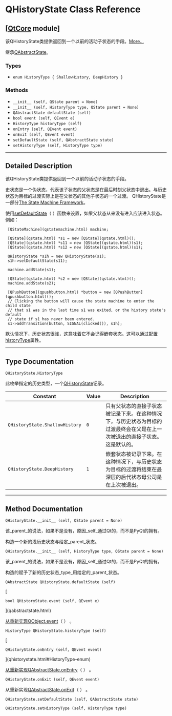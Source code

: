 # QHistoryState Class Reference

## [[QtCore](index.htm) module]

该QHistoryState类提供​​返回到一个以前的活动子状态的手段。[More...](#details)

继承[QAbstractState](qabstractstate.html)。

### Types

*   `enum HistoryType { ShallowHistory, DeepHistory }`

### Methods

*   `__init__ (self, QState parent = None)`
*   `__init__ (self, HistoryType type, QState parent = None)`
*   `QAbstractState defaultState (self)`
*   `bool event (self, QEvent e)`
*   `HistoryType historyType (self)`
*   `onEntry (self, QEvent event)`
*   `onExit (self, QEvent event)`
*   `setDefaultState (self, QAbstractState state)`
*   `setHistoryType (self, HistoryType type)`

* * *

## Detailed Description

该QHistoryState类提供​​返回到一个以前的活动子状态的手段。

史状态是一个伪状态，代表该子状态的父状态是在最后时刻父状态中退出。与历史状态为目标的过渡实际上是在父状态的其他子状态的一个过渡。 QHistoryState是一部分[The State Machine Framework](index.htm)。

使用[setDefaultState](qhistorystate.html#defaultState-prop)（ ）函数来设置，如果父状态从来没有进入应该进入状态。例如：

```
 [QStateMachine](qstatemachine.html) machine;

 [QState](qstate.html) *s1 = new [QState](qstate.html)();
 [QState](qstate.html) *s11 = new [QState](qstate.html)(s1);
 [QState](qstate.html) *s12 = new [QState](qstate.html)(s1);

 QHistoryState *s1h = new QHistoryState(s1);
 s1h->setDefaultState(s11);

 machine.addState(s1);

 [QState](qstate.html) *s2 = new [QState](qstate.html)();
 machine.addState(s2);

 [QPushButton](qpushbutton.html) *button = new [QPushButton](qpushbutton.html)();
 // Clicking the button will cause the state machine to enter the child state
 // that s1 was in the last time s1 was exited, or the history state's default
 // state if s1 has never been entered.
 s1->addTransition(button, SIGNAL(clicked()), s1h);

```

默认情况下，历史状态很浅，这意味着它不会记得嵌套状态。这可以通过配置[historyType](qhistorystate.html#historyType-prop)属性。

* * *

## Type Documentation

```
QHistoryState.HistoryType
```

此枚举指定的历史类型，一个[QHistoryState](qhistorystate.html)记录。

| Constant | Value | Description |
| --- | --- | --- |
| `QHistoryState.ShallowHistory` | `0` | 只有父状态的直接子状态被记录下来。在这种情况下，与历史状态为目标的过渡最终会在父是在上一次被退出的直接子状态。这是默认的。 |
| `QHistoryState.DeepHistory` | `1` | 嵌套状态被记录下来。在这种情况下，与历史状态为目标的过渡将结束在最深层的后代状态母公司是在上次被退出。 |

* * *

## Method Documentation

```
QHistoryState.__init__ (self, QState parent = None)
```

该_parent_的说法，如果不是没有，原因_self_通过Qt的，而不是PyQt的拥有。

构造一个新的浅历史状态与给定_parent_状态。

```
QHistoryState.__init__ (self, HistoryType type, QState parent = None)
```

该_parent_的说法，如果不是没有，原因_self_通过Qt的，而不是PyQt的拥有。

构造的赋予了新的历史状态_type_用给定的_parent_状态。

```
QAbstractState QHistoryState.defaultState (self)
```

[

```
bool QHistoryState.event (self, QEvent e)
```

](qabstractstate.html)

[从重新实现](qabstractstate.html)[QObject.event](qobject.html#event)（ ） 。

```
HistoryType QHistoryState.historyType (self)
```

[

```
QHistoryState.onEntry (self, QEvent event)
```

](qhistorystate.html#HistoryType-enum)

[从重新实现](qhistorystate.html#HistoryType-enum)[QAbstractState.onEntry](qabstractstate.html#onEntry)（ ） 。

```
QHistoryState.onExit (self, QEvent event)
```

从重新实现[QAbstractState.onExit](qabstractstate.html#onExit)（ ） 。

```
QHistoryState.setDefaultState (self, QAbstractState state)
```

```
QHistoryState.setHistoryType (self, HistoryType type)
```